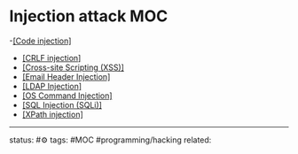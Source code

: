 # Injection attack MOC

 -[[Code injection]](https://www.acunetix.com/blog/articles/code-injection/)
 - [[CRLF injection]](https://www.acunetix.com/websitesecurity/crlf-injection/)
 - [[Cross-site Scripting (XSS)]](https://www.acunetix.com/websitesecurity/cross-site-scripting/)
 - [[Email Header Injection]](https://www.acunetix.com/blog/articles/email-header-injection-web-vulnerability-detection/)
 - [[LDAP Injection]](https://www.acunetix.com/vulnerabilities/web/ldap-injection)
 - [[OS Command Injection]](https://www.acunetix.com/blog/web-security-zone/os-command-injection/)
 - [[SQL Injection (SQLi)]](https://www.acunetix.com/websitesecurity/sql-injection/)
 - [[XPath injection]](https://www.acunetix.com/vulnerabilities/web/xpath-injection-vulnerability)
 
---
status: #⚙️ 
tags: #MOC #programming/hacking 
related: 